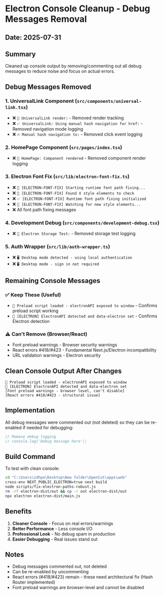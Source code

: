 # Electron Console Cleanup - Debug Messages Removal

## Date: 2025-07-31

## Summary
Cleaned up console output by removing/commenting out all debug messages to reduce noise and focus on actual errors.

## Debug Messages Removed

### 1. UniversalLink Component (`src/components/universal-link.tsx`)
- ❌ `🔄 UniversalLink render:` - Removed render tracking
- ❌ `✅ UniversalLink: Using manual hash navigation for href:` - Removed navigation mode logging
- ❌ `🔥 Manual hash navigation to:` - Removed click event logging

### 2. HomePage Component (`src/pages/index.tsx`)
- ❌ `🏡 HomePage: Component rendered` - Removed component render logging

### 3. Electron Font Fix (`src/lib/electron-font-fix.ts`)
- ❌ `🔧 [ELECTRON-FONT-FIX] Starting runtime font path fixing...`
- ❌ `📄 [ELECTRON-FONT-FIX] Found X style elements to check`
- ❌ `✅ [ELECTRON-FONT-FIX] Runtime font path fixing initialized`
- ❌ `👀 [ELECTRON-FONT-FIX] Watching for new style elements...`
- ❌ All font path fixing messages

### 4. Development Debug (`src/components/development-debug.tsx`)
- ❌ `🔧 Electron Storage Test:` - Removed storage test logging

### 5. Auth Wrapper (`src/lib/auth-wrapper.ts`)
- ❌ `🖥️ Desktop mode detected - using local authentication`
- ❌ `🖥️ Desktop mode - sign in not required`

## Remaining Console Messages

### ✅ Keep These (Useful)
- `🔧 Preload script loaded - electronAPI exposed to window` - Confirms preload script working
- `🚀 [ELECTRON] ElectronAPI detected and data-electron set` - Confirms Electron detection

### ⚠️ Can't Remove (Browser/React)
- Font preload warnings - Browser security warnings
- React errors #418/#423 - Fundamental Next.js/Electron incompatibility
- URL validation warnings - Electron security

## Clean Console Output After Changes

```
🔧 Preload script loaded - electronAPI exposed to window
🚀 [ELECTRON] ElectronAPI detected and data-electron set
[Font preload warnings - browser level, can't disable]
[React errors #418/#423 - structural issue]
```

## Implementation

All debug messages were commented out (not deleted) so they can be re-enabled if needed for debugging:

```typescript
// Remove debug logging
// console.log('Debug message here');
```

## Build Command

To test with clean console:
```bash
cd "C:\Users\zdhpe\Desktop\New folder\OpenCut\apps\web"
cross-env NEXT_PUBLIC_ELECTRON=true next build
node scripts/fix-electron-paths-robust.js
rm -rf electron-dist/out && cp -r out electron-dist/out
npx electron electron-dist/main.js
```

## Benefits

1. **Cleaner Console** - Focus on real errors/warnings
2. **Better Performance** - Less console I/O
3. **Professional Look** - No debug spam in production
4. **Easier Debugging** - Real issues stand out

## Notes

- Debug messages commented out, not deleted
- Can be re-enabled by uncommenting
- React errors (#418/#423) remain - these need architectural fix (Hash Router implemented)
- Font preload warnings are browser-level and cannot be disabled